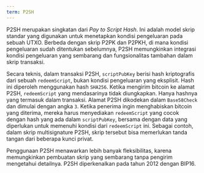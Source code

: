 ```yaml
---
term: P2SH
---
```


P2SH merupakan singkatan dari *Pay to Script Hash*. Ini adalah model skrip standar yang digunakan untuk menetapkan kondisi pengeluaran pada sebuah UTXO. Berbeda dengan skrip P2PK dan P2PKH, di mana kondisi pengeluaran sudah ditentukan sebelumnya, P2SH memungkinkan integrasi kondisi pengeluaran yang sembarang dan fungsionalitas tambahan dalam skrip transaksi.

Secara teknis, dalam transaksi P2SH, `scriptPubKey` berisi hash kriptografis dari sebuah `redeemScript`, bukan kondisi pengeluaran yang eksplisit. Hash ini diperoleh menggunakan hash `SHA256`. Ketika mengirim bitcoin ke alamat P2SH, `redeemScript` yang mendasarinya tidak diungkapkan. Hanya hashnya yang termasuk dalam transaksi. Alamat P2SH dikodekan dalam `Base58Check` dan dimulai dengan angka `3`. Ketika penerima ingin menghabiskan bitcoin yang diterima, mereka harus menyediakan `redeemScript` yang cocok dengan hash yang ada dalam `scriptPubKey`, bersama dengan data yang diperlukan untuk memenuhi kondisi dari `redeemScript` ini. Sebagai contoh, dalam skrip multisignature P2SH, skrip tersebut bisa memerlukan tanda tangan dari beberapa kunci privat.

Penggunaan P2SH menawarkan lebih banyak fleksibilitas, karena memungkinkan pembuatan skrip yang sembarang tanpa pengirim mengetahui detailnya. P2SH diperkenalkan pada tahun 2012 dengan BIP16.